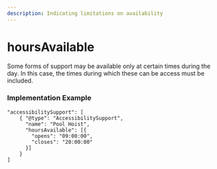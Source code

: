 ```yaml
---
description: Indicating limitations on availability
---
```


# hoursAvailable

Some forms of support may be available only at certain times during the day. In this case, the times during which these can be access must be included.

### Implementation Example

```text
"accessibilitySupport": [
    { "@type": "AccessibilitySupport",
      "name": "Pool Hoist",
      "hoursAvailable": [{
        "opens": "09:00:00",
        "closes": "20:00:00"
      }]
    }
]
```

